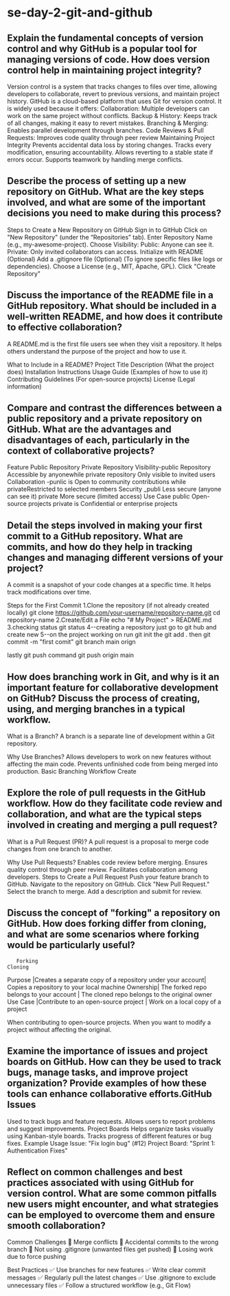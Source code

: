 # se-day-2-git-and-github
## Explain the fundamental concepts of version control and why GitHub is a popular tool for managing versions of code. How does version control help in maintaining project integrity?
Version control is a system that tracks changes to files over time, allowing developers to collaborate, revert to previous versions, and maintain project history.
GitHub is a cloud-based platform that uses Git for version control. It is widely used because it offers:
Collaboration: Multiple developers can work on the same project without conflicts.
Backup & History: Keeps track of all changes, making it easy to revert mistakes.
Branching & Merging: Enables parallel development through branches.
Code Reviews & Pull Requests: Improves code quality through peer review
Maintaining Project Integrity
Prevents accidental data loss by storing changes.
Tracks every modification, ensuring accountability.
Allows reverting to a stable state if errors occur.
Supports teamwork by handling merge conflicts.

## Describe the process of setting up a new repository on GitHub. What are the key steps involved, and what are some of the important decisions you need to make during this process?
Steps to Create a New Repository on GitHub
Sign in to GitHub
Click on "New Repository" (under the “Repositories” tab).
Enter Repository Name (e.g., my-awesome-project).
Choose Visibility:
Public: Anyone can see it.
Private: Only invited collaborators can access.
Initialize with README (Optional)
Add a .gitignore file (Optional) (To ignore specific files like logs or dependencies).
Choose a License (e.g., MIT, Apache, GPL).
Click "Create Repository"


## Discuss the importance of the README file in a GitHub repository. What should be included in a well-written README, and how does it contribute to effective collaboration?
A README.md is the first file users see when they visit a repository. It helps others understand the purpose of the project and how to use it.

What to Include in a README?
Project Title
Description (What the project does)
Installation Instructions
Usage Guide (Examples of how to use it)
Contributing Guidelines (For open-source projects)
License (Legal information)

## Compare and contrast the differences between a public repository and a private repository on GitHub. What are the advantages and disadvantages of each, particularly in the context of collaborative projects?

Feature	Public Repository  	Private Repository
Visibility-public Repository Accessible by anyonewhile private repository	Only visible to invited users
Collaboration	-punlic is Open to community contributions while	privateRestricted to selected members
Security	_publi Less secure (anyone can see it) private	More secure (limited access)
Use Case	 public Open-source projects	 private is Confidential or enterprise projects
## Detail the steps involved in making your first commit to a GitHub repository. What are commits, and how do they help in tracking changes and managing different versions of your project?
A commit is a snapshot of your code changes at a specific time. It helps track modifications over time.

Steps for the First Commit
1.Clone the repository (if not already created locally)
git clone https://github.com/your-username/repository-name.git
cd repository-name
2.Create/Edit a File
echo "# My Project" > README.md
3.checking status
git status
4--creating a repository just go to git hub and create new
5--on the project working on run git init
the git add .
then git commit -m "first comit"
 git branch main orign

 lastly git push command
 git push origin main




## How does branching work in Git, and why is it an important feature for collaborative development on GitHub? Discuss the process of creating, using, and merging branches in a typical workflow.
What is a Branch?
A branch is a separate line of development within a Git repository.

Why Use Branches?
Allows developers to work on new features without affecting the main code.
Prevents unfinished code from being merged into production.
Basic Branching Workflow
Create

## Explore the role of pull requests in the GitHub workflow. How do they facilitate code review and collaboration, and what are the typical steps involved in creating and merging a pull request?
What is a Pull Request (PR)?
A pull request is a proposal to merge code changes from one branch to another.

Why Use Pull Requests?
Enables code review before merging.
Ensures quality control through peer review.
Facilitates collaboration among developers.
Steps to Create a Pull Request
Push your feature branch to GitHub.
Navigate to the repository on GitHub.
Click "New Pull Request."
Select the branch to merge.
Add a description and submit for review.

## Discuss the concept of "forking" a repository on GitHub. How does forking differ from cloning, and what are some scenarios where forking would be particularly useful?
       Forking                                                        	Cloning
Purpose	|Creates a separate copy of a repository under your account|	Copies a repository to your local machine
Ownership|	The forked repo belongs to your account                |	The cloned repo belongs to the original owner
Use Case	|Contribute to an open-source project	                   |  Work on a local copy of a project

When contributing to open-source projects.
When you want to modify a project without affecting the original.

## Examine the importance of issues and project boards on GitHub. How can they be used to track bugs, manage tasks, and improve project organization? Provide examples of how these tools can enhance collaborative efforts.GitHub Issues
Used to track bugs and feature requests.
Allows users to report problems and suggest improvements.
Project Boards
Helps organize tasks visually using Kanban-style boards.
Tracks progress of different features or bug fixes.
Example Usage
Issue: "Fix login bug" (#12)
Project Board: "Sprint 1: Authentication Fixes"

## Reflect on common challenges and best practices associated with using GitHub for version control. What are some common pitfalls new users might encounter, and what strategies can be employed to overcome them and ensure smooth collaboration?
Common Challenges
🚨 Merge conflicts
🚨 Accidental commits to the wrong branch
🚨 Not using .gitignore (unwanted files get pushed)
🚨 Losing work due to force pushing

Best Practices
✅ Use branches for new features
✅ Write clear commit messages
✅ Regularly pull the latest changes
✅ Use .gitignore to exclude unnecessary files
✅ Follow a structured workflow (e.g., Git Flow)
